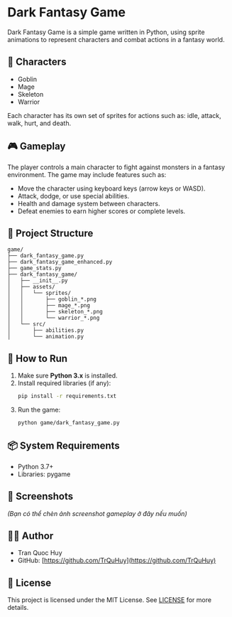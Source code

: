 # Dark Fantasy Game

Dark Fantasy Game is a simple game written in Python, using sprite animations to represent characters and combat actions in a fantasy world.

## 🧙 Characters

- Goblin  
- Mage  
- Skeleton  
- Warrior  

Each character has its own set of sprites for actions such as: idle, attack, walk, hurt, and death.

## 🎮 Gameplay

The player controls a main character to fight against monsters in a fantasy environment. The game may include features such as:

- Move the character using keyboard keys (arrow keys or WASD).
- Attack, dodge, or use special abilities.
- Health and damage system between characters.
- Defeat enemies to earn higher scores or complete levels.

## 📁 Project Structure
```
game/
├── dark_fantasy_game.py
├── dark_fantasy_game_enhanced.py
├── game_stats.py
├── dark_fantasy_game/
│   ├── __init__.py
│   ├── assets/
│   │   └── sprites/
│   │       ├── goblin_*.png
│   │       ├── mage_*.png
│   │       ├── skeleton_*.png
│   │       └── warrior_*.png
│   └── src/
│       ├── abilities.py
│       └── animation.py
```

## 🚀 How to Run

1. Make sure **Python 3.x** is installed.
2. Install required libraries (if any):
   ```bash
   pip install -r requirements.txt
   ```
3. Run the game:
   ```bash
   python game/dark_fantasy_game.py
   ```

## 📦 System Requirements

- Python 3.7+
- Libraries: pygame

## 📸 Screenshots

*(Bạn có thể chèn ảnh screenshot gameplay ở đây nếu muốn)*

## 👨‍💻 Author

- Tran Quoc Huy
- GitHub: [https://github.com/TrQuHuy](https://github.com/TrQuHuy)

## 📄 License

This project is licensed under the MIT License. See [LICENSE](./LICENSE) for more details.
